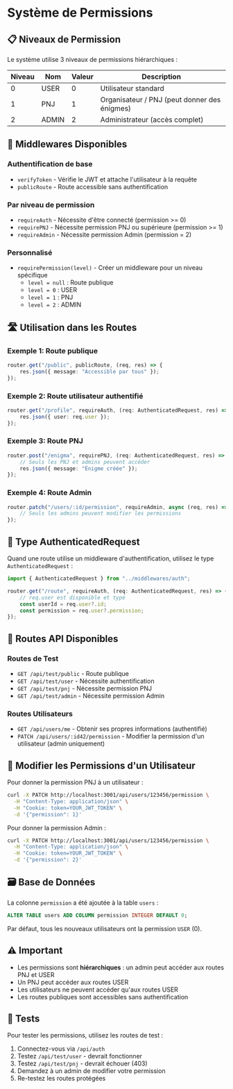 # Système de Permissions

## 📋 Niveaux de Permission

Le système utilise 3 niveaux de permissions hiérarchiques :

| Niveau | Nom    | Valeur | Description |
|--------|--------|--------|-------------|
| 0      | USER   | 0      | Utilisateur standard |
| 1      | PNJ    | 1      | Organisateur / PNJ (peut donner des énigmes) |
| 2      | ADMIN  | 2      | Administrateur (accès complet) |

## 🔐 Middlewares Disponibles

### Authentification de base
- `verifyToken` - Vérifie le JWT et attache l'utilisateur à la requête
- `publicRoute` - Route accessible sans authentification

### Par niveau de permission
- `requireAuth` - Nécessite d'être connecté (permission >= 0)
- `requirePNJ` - Nécessite permission PNJ ou supérieure (permission >= 1)
- `requireAdmin` - Nécessite permission Admin (permission = 2)

### Personnalisé
- `requirePermission(level)` - Créer un middleware pour un niveau spécifique
  - `level = null` : Route publique
  - `level = 0` : USER
  - `level = 1` : PNJ
  - `level = 2` : ADMIN

## 🛣️ Utilisation dans les Routes

### Exemple 1: Route publique
```typescript
router.get("/public", publicRoute, (req, res) => {
	res.json({ message: "Accessible par tous" });
});
```

### Exemple 2: Route utilisateur authentifié
```typescript
router.get("/profile", requireAuth, (req: AuthenticatedRequest, res) => {
	res.json({ user: req.user });
});
```

### Exemple 3: Route PNJ
```typescript
router.post("/enigma", requirePNJ, (req: AuthenticatedRequest, res) => {
	// Seuls les PNJ et admins peuvent accéder
	res.json({ message: "Énigme créée" });
});
```

### Exemple 4: Route Admin
```typescript
router.patch("/users/:id/permission", requireAdmin, async (req, res) => {
	// Seuls les admins peuvent modifier les permissions
});
```

## 🔄 Type AuthenticatedRequest

Quand une route utilise un middleware d'authentification, utilisez le type `AuthenticatedRequest` :

```typescript
import { AuthenticatedRequest } from "../middlewares/auth";

router.get("/route", requireAuth, (req: AuthenticatedRequest, res) => {
	// req.user est disponible et typé
	const userId = req.user?.id;
	const permission = req.user?.permission;
});
```

## 📡 Routes API Disponibles

### Routes de Test
- `GET /api/test/public` - Route publique
- `GET /api/test/user` - Nécessite authentification
- `GET /api/test/pnj` - Nécessite permission PNJ
- `GET /api/test/admin` - Nécessite permission Admin

### Routes Utilisateurs
- `GET /api/users/me` - Obtenir ses propres informations (authentifié)
- `PATCH /api/users/:id42/permission` - Modifier la permission d'un utilisateur (admin uniquement)

## 🔧 Modifier les Permissions d'un Utilisateur

Pour donner la permission PNJ à un utilisateur :

```bash
curl -X PATCH http://localhost:3001/api/users/123456/permission \
  -H "Content-Type: application/json" \
  -H "Cookie: token=YOUR_JWT_TOKEN" \
  -d '{"permission": 1}'
```

Pour donner la permission Admin :

```bash
curl -X PATCH http://localhost:3001/api/users/123456/permission \
  -H "Content-Type: application/json" \
  -H "Cookie: token=YOUR_JWT_TOKEN" \
  -d '{"permission": 2}'
```

## 🗃️ Base de Données

La colonne `permission` a été ajoutée à la table `users` :

```sql
ALTER TABLE users ADD COLUMN permission INTEGER DEFAULT 0;
```

Par défaut, tous les nouveaux utilisateurs ont la permission `USER` (0).

## ⚠️ Important

- Les permissions sont **hiérarchiques** : un admin peut accéder aux routes PNJ et USER
- Un PNJ peut accéder aux routes USER
- Les utilisateurs ne peuvent accéder qu'aux routes USER
- Les routes publiques sont accessibles sans authentification

## 🧪 Tests

Pour tester les permissions, utilisez les routes de test :

1. Connectez-vous via `/api/auth`
2. Testez `/api/test/user` - devrait fonctionner
3. Testez `/api/test/pnj` - devrait échouer (403)
4. Demandez à un admin de modifier votre permission
5. Re-testez les routes protégées
